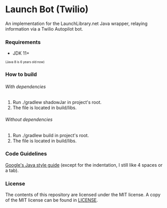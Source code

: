 # Launch Bot (Twilio)

An implementation for the LaunchLibrary.net Java wrapper, 
relaying information via a Twilio Autopilot bot.

### Requirements
- JDK 11+

<sub><sup>(Java 8 is 6 years old now)</sup></sub>

### How to build
###### With dependencies

1. Run ./gradlew shadowJar in project's root.
2. The file is located in build/libs.

###### Without dependencies

1. Run ./gradlew build in project's root.
2. The file is located in build/libs.

### Code Guidelines
[Google's Java style guide](https://google.github.io/styleguide/javaguide.html) 
(except for the indentation, I still like 4 spaces or a tab). 

### License

The contents of this repository are licensed under the MIT license. 
A copy of the MIT license can be found in [LICENSE](https://github.com/NahuLD/launch-twilio-bot/blob/master/LICENSE).